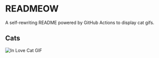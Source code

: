 # READMEOW

A self-rewriting README powered by GitHub Actions to display cat gifs.

## Cats

![In Love Cat GIF](https://media4.giphy.com/media/v1.Y2lkPTlhY2QwMmRhaXZhcWNnMzg1ZWRsdjYxZ2Q3MTdodHRicHk5Nmtlenl0dDdoMTMwayZlcD12MV9naWZzX3NlYXJjaCZjdD1n/MDJ9IbxxvDUQM/200.gif)
